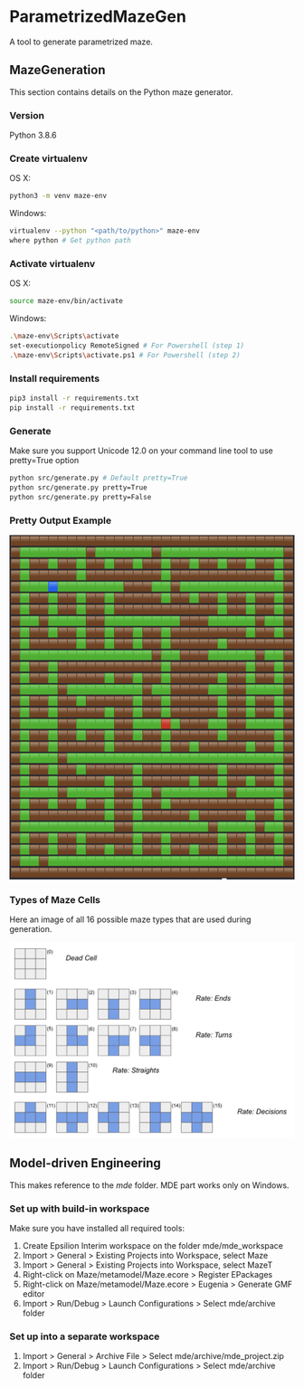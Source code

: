 # ParametrizedMazeGen

A tool to generate parametrized maze.

## MazeGeneration

This section contains details on the Python maze generator.

### Version

Python 3.8.6

### Create virtualenv

OS X:

```bash
python3 -m venv maze-env
```

Windows:

```bash
virtualenv --python "<path/to/python>" maze-env
where python # Get python path
```

### Activate virtualenv

OS X:

```bash
source maze-env/bin/activate
```

Windows:

```bash
.\maze-env\Scripts\activate
set-executionpolicy RemoteSigned # For Powershell (step 1)
.\maze-env\Scripts\activate.ps1 # For Powershell (step 2)
```

### Install requirements

```bash
pip3 install -r requirements.txt
pip install -r requirements.txt
```

### Generate

Make sure you support Unicode 12.0 on your command line tool to use pretty=True option

```bash
python src/generate.py # Default pretty=True
python src/generate.py pretty=True
python src/generate.py pretty=False
```

### Pretty Output Example

![alt text](documentation/pretty_output.png "Output")

### Types of Maze Cells

Here an image of all 16 possible maze types that are used during generation.

![alt text](documentation/maze_cells_clean.png "Maze cell types")

## Model-driven Engineering

This makes reference to the _mde_ folder. MDE part works only on Windows.

### Set up with build-in workspace

Make sure you have installed all required tools:

1. Create Epsilion Interim workspace on the folder mde/mde_workspace
2. Import > General > Existing Projects into Workspace, select Maze
3. Import > General > Existing Projects into Workspace, select MazeT
4. Right-click on Maze/metamodel/Maze.ecore > Register EPackages
5. Right-click on Maze/metamodel/Maze.ecore > Eugenia > Generate GMF editor
6. Import > Run/Debug > Launch Configurations > Select mde/archive folder

### Set up into a separate workspace

1. Import > General > Archive File > Select mde/archive/mde_project.zip
2. Import > Run/Debug > Launch Configurations > Select mde/archive folder
